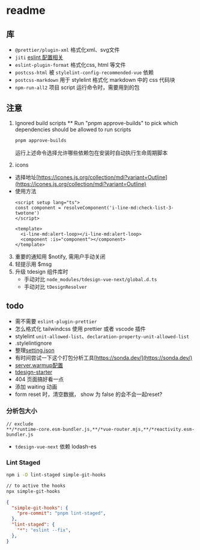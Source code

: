 # readme

## 库

- `@prettier/plugin-xml` 格式化xml、svg文件
- `jiti` [eslint 配置相关](https://eslint.org/docs/latest/use/configure/configuration-files#typescript-configuration-files)
- `eslint-plugin-format` 格式化css, html 等文件
- `postcss-html` 被 `stylelint-config-recommended-vue` 依赖
- `postcss-markdown` 用于 stylelint 格式化 markdown 中的 css 代码块
- `npm-run-all2` 项目 script 运行命令时，需要用到的包

## 注意

1. Ignored build scripts ** Run "pnpm approve-builds" to pick which dependencies should be allowed to run scripts
    ```md
    pnpm approve-builds
    ```
    运行上述命令选择允许哪些依赖包在安装时自动执行生命周期脚本

2. icons

- 选择地址[https://icones.js.org/collection/mdi?variant=Outline](https://icones.js.org/collection/mdi?variant=Outline)
- 使用方法
    ```vue
    <script setup lang="ts">
    const component = resolveComponent('i-line-md:check-list-3-twotone')
    </script>

    <template>
      <i-line-md:alert-loop></i-line-md:alert-loop>
      <component :is="component"></component>
    </template>
    ```
3. 重要的通知用 $notify, 需用户手动关闭
4. 轻提示用 $msg
5. 升级 tdesign 组件库时
    - 手动对比 `node_modules/tdesign-vue-next/global.d.ts`
    - 手动对比 `tDesignResolver`

## todo

- 需不需要 `eslint-plugin-prettier`
- 怎么格式化 tailwindcss 使用 prettier 或者 vscode 插件
- stylelint `unit-allowed-list`、`declaration-property-unit-allowed-list`
- .stylelintignore
- 整理[setting.json](https://github.com/vbenjs/vue-vben-admin/blob/main/.vscode/settings.json)
- 有时间尝试一下这个打包分析工具[https://sonda.dev/](https://sonda.dev/)
- [server.warmup配置](https://mp.weixin.qq.com/s?__biz=Mzk0MDUyMDI4OA==&mid=2247484020&idx=1&sn=7d0c88c1b10c001b1d7724ace76d1b7a&chksm=c3b7c9155a69b2bf2e966e2bfbf55b40fa40c63d1e893d43d3ee0b452e25d7ad36bae8fe02d2&mpshare=1&scene=24&srcid=1007A1bipuxBSqdRkfwltAzs&sharer_shareinfo=a95b5998c3c2f0d944a89b04af59f319&sharer_shareinfo_first=a95b5998c3c2f0d944a89b04af59f319#rd)
- [tdesign-starter](https://tdesign.tencent.com/starter/vue-next/dashboard/base)
- 404 页面搞好看一点
- 添加 waiting 动画
- form reset 时，清空数据， show 为 false 的会不会一起reset?

### 分析包大小

```text
// exclude
**/*runtime-core.esm-bundler.js,**/*vue-router.mjs,**/*reactivity.esm-bundler.js
```

- `tdesign-vue-next` 依赖 lodash-es

### Lint Staged

```bash
npm i -D lint-staged simple-git-hooks

// to active the hooks
npx simple-git-hooks
```

```json
{
  "simple-git-hooks": {
    "pre-commit": "pnpm lint-staged",
  },
  "lint-staged": {
    "*": "eslint --fix",
  },
}
```
